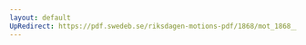 ```yaml
---
layout: default
UpRedirect: https://pdf.swedeb.se/riksdagen-motions-pdf/1868/mot_1868__ak__00241/mot_1868__ak__00241_002.pdf
---
```

